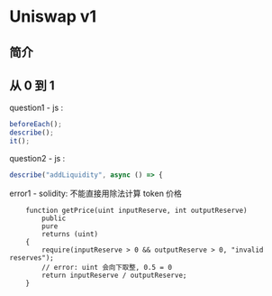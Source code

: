# Uniswap v1
## 简介

## 从 0 到 1
question1 - js : 
```js
beforeEach();
describe();
it();
```

question2 - js :
```js 
describe("addLiquidity", async () => {
```

error1 - solidity:
不能直接用除法计算 token 价格
```solidity
    function getPrice(uint inputReserve, int outputReserve)
        public
        pure
        returns (uint)
    {
        require(inputReserve > 0 && outputReserve > 0, "invalid reserves");
        // error: uint 会向下取整, 0.5 = 0
        return inputReserve / outputReserve;
    }
```